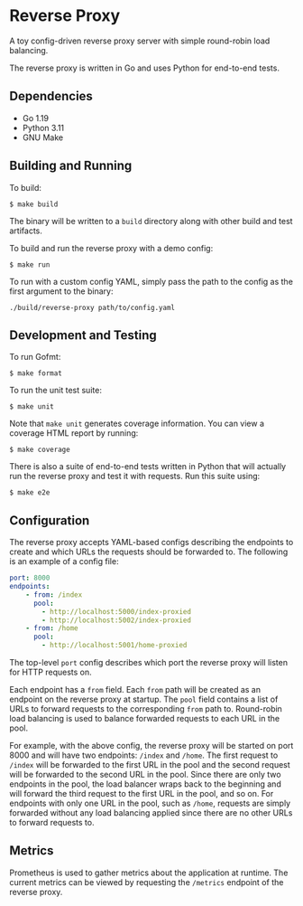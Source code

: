 # Reverse Proxy
A toy config-driven reverse proxy server with simple round-robin load balancing.

The reverse proxy is written in Go and uses Python for end-to-end tests.

## Dependencies
- Go 1.19
- Python 3.11
- GNU Make

## Building and Running
To build:
```shell
$ make build
```

The binary will be written to a `build` directory along with other build and test artifacts.

To build and run the reverse proxy with a demo config:
```shell
$ make run
```

To run with a custom config YAML, simply pass the path to the config as the first argument to the binary:
```shell
./build/reverse-proxy path/to/config.yaml
```

## Development and Testing
To run Gofmt:
```shell
$ make format
```

To run the unit test suite:
```shell
$ make unit
```

Note that `make unit` generates coverage information. You can view a coverage HTML report by running:
```shell
$ make coverage
```

There is also a suite of end-to-end tests written in Python that will actually run the reverse proxy and test it with requests. Run this suite using:
```shell
$ make e2e
```

## Configuration
The reverse proxy accepts YAML-based configs describing the endpoints to create and which URLs the requests should be forwarded to. The following is an example of a config file:
```yaml
port: 8000
endpoints:
    - from: /index
      pool:
        - http://localhost:5000/index-proxied
        - http://localhost:5002/index-proxied
    - from: /home
      pool:
        - http://localhost:5001/home-proxied
```

The top-level `port` config describes which port the reverse proxy will listen for HTTP requests on.

Each endpoint has a `from` field. Each `from` path will be created as an endpoint on the reverse proxy at startup. The `pool` field contains a list of URLs to forward requests to the corresponding `from` path to. Round-robin load balancing is used to balance forwarded requests to each URL in the pool.

For example, with the above config, the reverse proxy will be started on port 8000 and will have two endpoints: `/index` and `/home`. The first request to `/index` will be forwarded to the first URL in the pool and the second request will be forwarded to the second URL in the pool. Since there are only two endpoints in the pool, the load balancer wraps back to the beginning and will forward the third request to the first URL in the pool, and so on. For endpoints with only one URL in the pool, such as `/home`, requests are simply forwarded without any load balancing applied since there are no other URLs to forward requests to.

## Metrics
Prometheus is used to gather metrics about the application at runtime. The current metrics can be viewed by requesting the `/metrics` endpoint of the reverse proxy.

